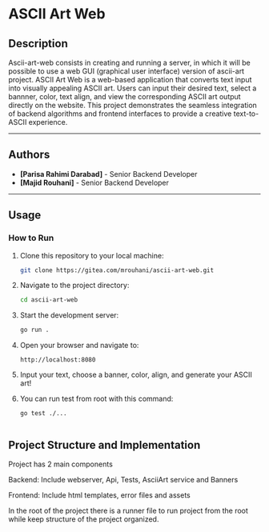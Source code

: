 # ASCII Art Web

## Description
Ascii-art-web consists in creating and running a server, in which it will be possible to use a web GUI (graphical user interface) version of ascii-art project.
ASCII Art Web is a web-based application that converts text input into visually appealing ASCII art. Users can input their desired text, select a bannner, color, text align, and view the corresponding ASCII art output directly on the website. This project demonstrates the seamless integration of backend algorithms and frontend interfaces to provide a creative text-to-ASCII experience.

---

## Authors
- **[Parisa Rahimi Darabad]** - Senior Backend Developer  
- **[Majid Rouhani]** - Senior Backend Developer  

---

## Usage
### How to Run
1. Clone this repository to your local machine:
   ```bash
   git clone https://gitea.com/mrouhani/ascii-art-web.git

2. Navigate to the project directory:
    ```bash
    cd ascii-art-web

3. Start the development server:
    ```bash
    go run .

4. Open your browser and navigate to:
    ```arduino
    http://localhost:8080

5. Input your text, choose a banner, color, align, and generate your ASCII art!

4. You can run test from root with this command:
    ```arduino
    go test ./...


## Project Structure and Implementation
Project has 2 main components

Backend: Include webserver, Api, Tests, AsciiArt service and Banners

Frontend: Include html templates, error files and assets

In the root of the project there is a runner file to run project from the root while keep structure of the project organized.